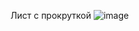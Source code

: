 Лист с прокруткой
![image](https://github.com/z1503/list_view/assets/147237960/474735f6-4f3f-4189-a891-16721eda3f3a)
